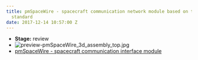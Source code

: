 ```yaml
---
title: pmSpaceWire - spacecraft communication network module based on the IEEE 1355
  standard
date: 2017-12-14 10:57:00 Z
---
```


* **Stage:** review
* ![preview-pmSpaceWire_3d_assembly_top.jpg](/uploads/pmSpaceWire/preview-pmSpaceWire_3d_assembly_top.png)
* [pmSpaceWire - spacecraft communication interface module](/originals/pmspacewire/)